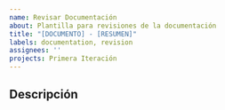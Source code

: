 ```yaml
---
name: Revisar Documentación
about: Plantilla para revisiones de la documentación
title: "[DOCUMENTO] - [RESUMEN]"
labels: documentation, revision
assignees: ''
projects: Primera Iteración
---
```


## Descripción
